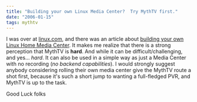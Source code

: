 ```yaml
---
title: "Building your own Linux Media Center?  Try MythTV first."
date: "2006-01-15"
tags: mythtv
---
```


I was over at [linux.com](http://linux.com/), and there was an article about [building your own Linux Home Media Center](http://applications.linux.com/article.pl?sid=06/01/04/1855257&tid=39). It makes me realize that there is a strong perception that MythTV is **hard**. And while it can be difficult/challenging, and yes... _hard_. It can also be used in a simple way as just a Media Center with no recording (_no backend capabilities_). I would strongly suggest anybody considering rolling their own media center give the MythTV route a shot first, because it's such a short jump to wanting a full-fledged PVR, and MythTV is up to the task.  
  
Good Luck folks  
